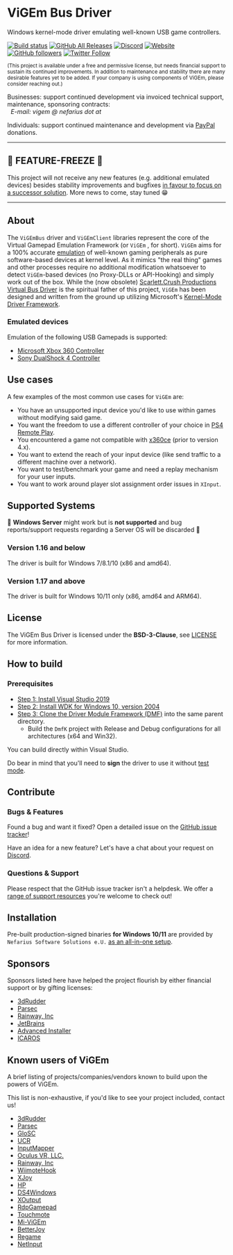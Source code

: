 # ViGEm Bus Driver

Windows kernel-mode driver emulating well-known USB game controllers.

[![Build status](https://ci.appveyor.com/api/projects/status/rv74ufluwib52dq2?svg=true)](https://ci.appveyor.com/project/nefarius/vigembus) [![GitHub All Releases](https://img.shields.io/github/downloads/ViGEm/ViGEmBus/total)](https://somsubhra.github.io/github-release-stats/?username=ViGEm&repository=ViGEmBus) [![Discord](https://img.shields.io/discord/346756263763378176.svg)](https://discord.vigem.org) [![Website](https://img.shields.io/website-up-down-green-red/https/vigem.org.svg?label=ViGEm.org)](https://vigem.org/) [![GitHub followers](https://img.shields.io/github/followers/nefarius.svg?style=social&label=Follow)](https://github.com/nefarius) [![Twitter Follow](https://img.shields.io/twitter/follow/nefariusmaximus.svg?style=social&label=Follow)](https://twitter.com/nefariusmaximus)

<sub>(This project is available under a free and permissive license, but needs financial support to sustain its continued improvements. In addition to maintenance and stability there are many desirable features yet to be added. If your company is using components of ViGEm, please consider reaching out.)</sub>

Businesses: support continued development via invoiced technical support, maintenance, sponsoring contracts:
<br>&nbsp;&nbsp;_E-mail: vigem @ nefarius dot at_

Individuals: support continued maintenance and development via [PayPal](https://paypal.me/NefariusMaximus) donations.

----

## 🚨 FEATURE-FREEZE 🚨

This project will not receive any new features (e.g. additional emulated devices) besides stability improvements and bugfixes [in favour to focus on a successor solution](https://github.com/ViGEm/ViGEmBus/issues/139). More news to come, stay tuned 😁

---

## About

The `ViGEmBus` driver and `ViGEmClient` libraries represent the core of the Virtual Gamepad Emulation Framework (or `ViGEm` , for short). `ViGEm` aims for a 100% accurate [emulation](<https://en.wikipedia.org/wiki/Emulator>) of well-known gaming peripherals as pure software-based devices at kernel level. As it mimics "the real thing" games and other processes require no additional modification whatsoever to detect `ViGEm`-based devices (no Proxy-DLLs or API-Hooking) and simply work out of the box. While the (now obsolete) [Scarlett.Crush Productions Virtual Bus Driver](<https://github.com/nefarius/ScpVBus>) is the spiritual father of this project, `ViGEm` has been designed and written from the ground up utilizing Microsoft's [Kernel-Mode Driver Framework](https://en.wikipedia.org/wiki/Kernel-Mode_Driver_Framework).

### Emulated devices

Emulation of the following USB Gamepads is supported:

- [Microsoft Xbox 360 Controller](https://en.wikipedia.org/wiki/Xbox_360_controller)
- [Sony DualShock 4 Controller](https://en.wikipedia.org/wiki/DualShock#DualShock_4)

## Use cases

A few examples of the most common use cases for `ViGEm` are:

- You have an unsupported input device you'd like to use within games without modifying said game.
- You want the freedom to use a different controller of your choice in [PS4 Remote Play](<https://remoteplay.dl.playstation.net/remoteplay/>).
- You encountered a game not compatible with [x360ce](<https://www.x360ce.com/>) (prior to version 4.x).
- You want to extend the reach of your input device (like send traffic to a different machine over a network).
- You want to test/benchmark your game and need a replay mechanism for your user inputs.
- You want to work around player slot assignment order issues in `XInput`.

## Supported Systems

🛑 **Windows Server** might work but is **not supported** and bug reports/support requests regarding a Server OS will be discarded 🛑

### Version 1.16 and below

The driver is built for Windows 7/8.1/10 (x86 and amd64).

### Version 1.17 and above

The driver is built for Windows 10/11 only (x86, amd64 and ARM64).

## License

The ViGEm Bus Driver is licensed under the **BSD-3-Clause**, see [LICENSE](./LICENSE.md) for more information.

## How to build

### Prerequisites

- [Step 1: Install Visual Studio 2019](https://docs.microsoft.com/en-us/windows-hardware/drivers/other-wdk-downloads#step-1-install-visual-studio)
- [Step 2: Install WDK for Windows 10, version 2004](https://docs.microsoft.com/en-us/windows-hardware/drivers/other-wdk-downloads#step-2-install-the-wdk)
- [Step 3: Clone the Driver Module Framework (DMF)](https://github.com/microsoft/DMF) into the same parent directory.
  - Build the `DmfK` project with Release and Debug configurations for all architectures (x64 and Win32).

You can build directly within Visual Studio.

Do bear in mind that you'll need to **sign** the driver to use it without [test mode](https://docs.microsoft.com/en-us/windows-hardware/drivers/install/the-testsigning-boot-configuration-option#enable-or-disable-use-of-test-signed-code).

## Contribute

### Bugs & Features

Found a bug and want it fixed? Open a detailed issue on the [GitHub issue tracker](../../issues)!

Have an idea for a new feature? Let's have a chat about your request on [Discord](https://discord.vigem.org).

### Questions & Support

Please respect that the GitHub issue tracker isn't a helpdesk. We offer a [range of support resources](https://vigem.org/Community-Support/) you're welcome to check out!

## Installation

Pre-built production-signed binaries **for Windows 10/11** are provided by `Nefarius Software Solutions e.U.` [as an all-in-one setup](../../releases/latest).

## Sponsors

Sponsors listed here have helped the project flourish by either financial support or by gifting licenses:

- [3dRudder](https://www.3drudder.com/)
- [Parsec](https://parsec.app/)
- [Rainway, Inc](https://rainway.com/)
- [JetBrains](https://www.jetbrains.com/resharper/)
- [Advanced Installer](https://www.advancedinstaller.com/)
- [ICAROS](https://www.icaros.com/)

## Known users of ViGEm

A brief listing of projects/companies/vendors known to build upon the powers of ViGEm.

This list is non-exhaustive, if you'd like to see your project included, contact us!

- [3dRudder](https://www.3drudder.com/)
- [Parsec](https://parsec.app/)
- [GloSC](https://github.com/Alia5/GloSC)
- [UCR](https://github.com/Snoothy/UCR)
- [InputMapper](https://inputmapper.com/)
- [Oculus VR, LLC.](https://www.oculus.com/)
- [Rainway, Inc](https://rainway.com/)
- [WiimoteHook](https://forum.cemu.info/showthread.php/140-WiimoteHook-Nintendo-Wii-Remote-with-Motion-Rumble-and-Nunchuk-support)
- [XJoy](https://github.com/sam0x17/XJoy)
- [HP](https://www8.hp.com/us/en/gaming/omen.html)
- [DS4Windows](https://ryochan7.github.io/ds4windows-site/)
- [XOutput](https://github.com/csutorasa/XOutput)
- [RdpGamepad](https://github.com/microsoft/RdpGamepad)
- [Touchmote](https://github.com/Ryochan7/Touchmote/tree/ryochan7)
- [Mi-ViGEm](https://github.com/grayver/mi-vigem)
- [BetterJoy](https://github.com/Davidobot/BetterJoy)
- [Regame](https://github.com/ksyun-kenc/liuguang)
- [NetInput](https://github.com/usertoroot/NetInput)
